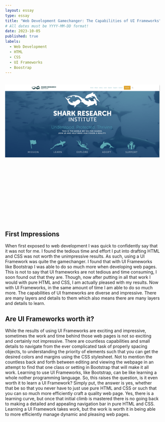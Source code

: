 ```yaml
---
layout: essay
type: essay
title: "Web Development Gamechanger: The Capabilities of UI Frameworks"
# All dates must be YYYY-MM-DD format!
date: 2023-10-05
published: true
labels:
  - Web Development
  - HTML
  - CSS
  - UI Frameworks
  - Boostrap
---
```

<br>
<img width="600px" class="rounded float-start pe-4" src="../img/recreate.png">
<br>
<br>
<br>
<br>
<br>
<br>
<br>
<br>
<br>
<br>
<br>
<br>
<br>

## First Impressions

When first exposed to web development I was quick to confidently say that it was not for me. I found the tedious time and effort I put into drafting HTML and CSS was not worth the unimpressive results. As such, using a UI Framework was quite the gamechanger. I found that with UI Frameworks like Bootstrap I was able to do so much more when developing web pages. This is not to say that UI frameworks are not tedious and time consuming, I soon found out that they are. Though, now after putting in all that work I would with pure HTML and CSS, I am actually pleased with my results. Now with UI Frameworks, in the same amount of time I am able to do so much more. The capabilities of UI frameworks are diverse and impressive. There are many layers and details to them which also means there are many layers and details to learn. 

## Are UI Frameworks worth it?
While the results of using UI Frameworks are exciting and impressive, sometimes the work and time behind those web pages is not so exciting and certainly not impressive. There are countless capabilities and small details to navigate from the ever complicated task of properly spacing objects, to understanding the priority of elements such that you can get the desired colors and margins using the CSS stylesheet. Not to mention the countless back and forth between editing and viewing the webpage in an attempt to find that one class or setting in Bootstrap that will make it all work. Learning to use UI Frameworks, like Bootstrap, can be like learning a whole nother programming language. So, this raises the question, is it even worth it to learn a UI Framework? Simply put, the answer is yes, whether that be so that you never have to just use pure HTML and CSS or such that you can so much more efficiently craft a quality web page. Yes, there is a learning curve, but once that initial climb is mastered there is no going back to making a detailed and appealing navigation bar in pure HTML and CSS. Learning a UI Framework takes work, but the work is worth it in being able to more efficiently manage dynamic and pleasing web pages. 	

